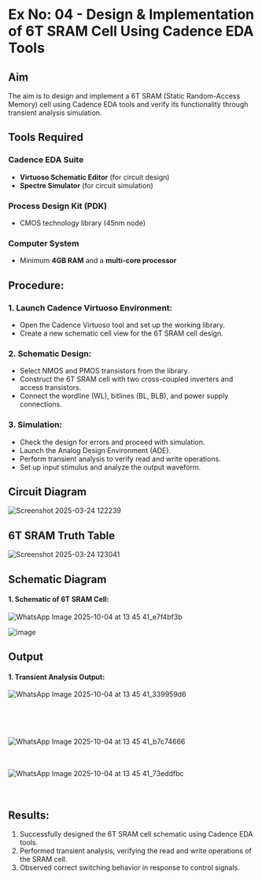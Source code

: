 # Ex No: 04 - Design & Implementation of 6T SRAM Cell Using Cadence EDA Tools

## Aim
The aim is to design and implement a 6T SRAM (Static Random-Access Memory) cell using Cadence EDA tools and verify its functionality through transient analysis simulation.

## Tools Required

### Cadence EDA Suite
- **Virtuoso Schematic Editor** (for circuit design)
- **Spectre Simulator** (for circuit simulation)

### Process Design Kit (PDK)
- CMOS technology library (45nm node)  

### Computer System
- Minimum **4GB RAM** and a **multi-core processor**

## Procedure:
### 1. Launch Cadence Virtuoso Environment:
   - Open the Cadence Virtuoso tool and set up the working library.
   - Create a new schematic cell view for the 6T SRAM cell design.

### 2. Schematic Design:
   - Select NMOS and PMOS transistors from the library.
   - Construct the 6T SRAM cell with two cross-coupled inverters and access transistors.
   - Connect the wordline (WL), bitlines (BL, BLB), and power supply connections.

### 3. Simulation:
   - Check the design for errors and proceed with simulation.
   - Launch the Analog Design Environment (ADE).
   - Perform transient analysis to verify read and write operations.
   - Set up input stimulus and analyze the output waveform.

## Circuit Diagram

![Screenshot 2025-03-24 122239](https://github.com/user-attachments/assets/c22930fc-f396-4787-807d-51088ad7959e)



## 6T SRAM Truth Table

![Screenshot 2025-03-24 123041](https://github.com/user-attachments/assets/29a8a036-d65d-4a25-ba18-3f1f0e358576)


## Schematic Diagram

#### 1. Schematic of 6T SRAM Cell:

![WhatsApp Image 2025-10-04 at 13 45 41_e7f4bf3b](https://github.com/user-attachments/assets/2ce6002e-9254-48b6-b55c-63c86ce471ac)


   ![image](https://github.com/user-attachments/assets/c28aea2b-9e73-48e6-abdb-11c430321b86)


## Output
#### 1. Transient Analysis Output:

![WhatsApp Image 2025-10-04 at 13 45 41_339959d6](https://github.com/user-attachments/assets/fb28b86d-89a6-417c-a96f-c6eea26a4da5)

<br><br><br>

![WhatsApp Image 2025-10-04 at 13 45 41_b7c74666](https://github.com/user-attachments/assets/18a2f9be-320a-4024-95b4-fc0f258aed2d)
<br><br><br>


![WhatsApp Image 2025-10-04 at 13 45 41_73eddfbc](https://github.com/user-attachments/assets/3f8e1063-0e80-4104-b4f0-7817f90a55c7)
<br><br><br>



## Results:
1. Successfully designed the 6T SRAM cell schematic using Cadence EDA tools.
2. Performed transient analysis, verifying the read and write operations of the SRAM cell.
3. Observed correct switching behavior in response to control signals.


